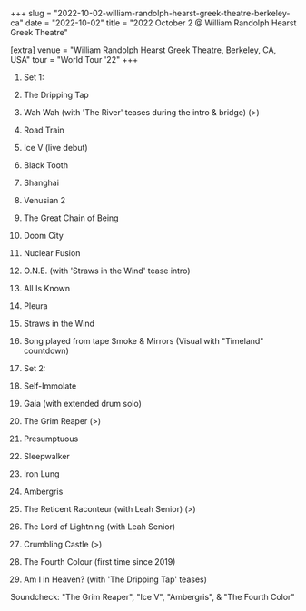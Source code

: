 +++
slug = "2022-10-02-william-randolph-hearst-greek-theatre-berkeley-ca"
date = "2022-10-02"
title = "2022 October 2 @ William Randolph Hearst Greek Theatre"

[extra]
venue = "William Randolph Hearst Greek Theatre, Berkeley, CA, USA"
tour = "World Tour '22"
+++


 1. Set 1:
 2. The Dripping Tap

 3. Wah Wah
    (with 'The River' teases during the intro & bridge) (>)

 4. Road Train

 5. Ice V
    (live debut)

 6. Black Tooth

 7. Shanghai

 8. Venusian 2

 9. The Great Chain of Being

10. Doom City

11. Nuclear Fusion

12. O.N.E.
    (with 'Straws in the Wind' tease intro)

13. All Is Known

14. Pleura

15. Straws in the Wind

17. Song played from tape
    Smoke & Mirrors
    (Visual with "Timeland" countdown)

18. Set 2:
19. Self-Immolate

20. Gaia
    (with extended drum solo)

21. The Grim Reaper
    (>)

22. Presumptuous

23. Sleepwalker

24. Iron Lung

25. Ambergris

26. The Reticent Raconteur
    (with Leah Senior) (>)

27. The Lord of Lightning
    (with Leah Senior)

28. Crumbling Castle
    (>)

29. The Fourth Colour
    (first time since 2019)

30. Am I in Heaven?
    (with 'The Dripping Tap' teases)


Soundcheck: "The Grim Reaper", "Ice V", "Ambergris", & "The Fourth
Color"
